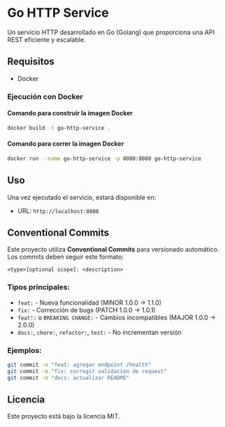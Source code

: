 # Go HTTP Service

Un servicio HTTP desarrollado en Go (Golang) que proporciona una API REST eficiente y escalable.

## Requisitos

- Docker 

### Ejecución con Docker

#### Comando para construir la imagen Docker
```bash
docker build -t go-http-service .
```

#### Comando para correr la imagen Docker
```bash
docker run --name go-http-service -p 8080:8080 go-http-service
```

## Uso

Una vez ejecutado el servicio, estará disponible en:
- URL: `http://localhost:8080`

## Conventional Commits

Este proyecto utiliza **Conventional Commits** para versionado automático. Los commits deben seguir este formato:

```
<type>[optional scope]: <description>
```

### Tipos principales:
- `feat:` - Nueva funcionalidad (MINOR 1.0.0 → 1.1.0)
- `fix:` - Corrección de bugs (PATCH 1.0.0 → 1.0.1)
- `feat!:` o `BREAKING CHANGE:` - Cambios incompatibles (MAJOR 1.0.0 → 2.0.0)
- `docs:`, `chore:`, `refactor:`, `test:` - No incrementan versión

### Ejemplos:
```bash
git commit -m "feat: agregar endpoint /health"
git commit -m "fix: corregir validación de request"
git commit -m "docs: actualizar README"
```

## Licencia

Este proyecto está bajo la licencia MIT.